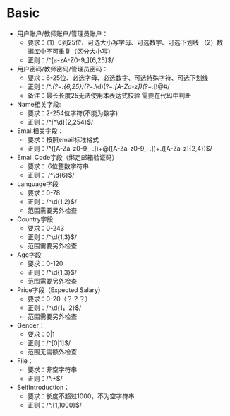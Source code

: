 # Basic
- 用户账户/教师账户/管理员账户：
    - 要求：（1）6到25位、可选大小写字母、可选数字、可选下划线   （2）数据库中不可重复（区分大小写）
    - 正则：/^[a-zA-Z0-9_]{6,25}$/
- 用户密码/教师密码/管理员密码：
    - 要求：6-25位、必选字母、必选数字、可选特殊字符、可选下划线
    - 正则：/^.*(?=.{6,25})(?=.*\d)(?=.*[A-Za-z])(?=.*[!@#$%^&*?]*).*$/
    - 备注：最长长度25无法使用本表达式校验 需要在代码中判断
- Name相关字段:
    - 要求：2-254位字符(不能为数字)
    - 正则：/^[^\d]{2,254}$/
- Email相关字段：
    - 要求：按照email标准格式
    - 正则：/^([A-Za-z0-9_\-\.])+\@([A-Za-z0-9_\-\.])+\.([A-Za-z]{2,4})$/
- Email Code字段（绑定邮箱验证码）
    - 要求： 6位整数字符串
    - 正则： /^\d{6}$/
- Language字段
    - 要求：0-78
    - 正则：/^\d{1,2}$/
    - 范围需要另外检查
- Country字段
    - 要求：0-243
    - 正则：/^\d{1,3}$/
    - 范围需要另外检查
- Age字段
    - 要求：0-120
    - 正则：/^\d{1,3}$/
    - 范围需要另外检查
- Price字段（Expected Salary）
    - 要求：0-20（？？？）
    - 正则：/^\d{1，2}$/
    - 范围需要另外检查
- Gender：
    - 要求：0|1
    - 正则：/^[0|1]$/
    - 范围无需额外检查
- File：
    - 要求：非空字符串
    - 正则：/^.+$/
- SelfIntroduction：
    - 要求：长度不超过1000，不为空字符串
    - 正则：/^.{1,1000}$/ 
